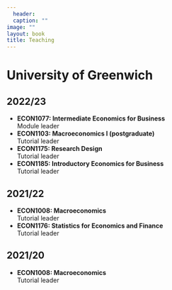 ```yaml
---
  header:
  caption: ""
image: ""
layout: book
title: Teaching
---
```


# University of Greenwich

## 2022/23

- **ECON1077: Intermediate Economics for Business**\
  Module leader
- **ECON1103: Macroeconomics I (postgraduate)**\
  Tutorial leader
- **ECON1175: Research Design**\
  Tutorial leader
- **ECON1185: Introductory Economics for Business**\
  Tutorial leader
  
## 2021/22

- **ECON1008: Macroeconomics**\
  Tutorial leader
- **ECON1176: Statistics for Economics and Finance**\
  Tutorial leader

## 2021/20

- **ECON1008: Macroeconomics**\
  Tutorial leader
